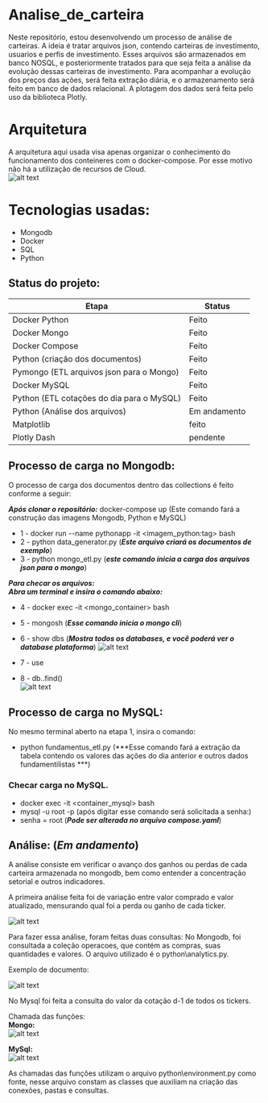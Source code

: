 # Analise_de_carteira
Neste repositório, estou desenvolvendo um processo de análise de carteiras. A ideia é tratar arquivos json, contendo carteiras de investimento, usuarios e perfis de investimento. Esses arquivos são armazenados em banco NOSQL, e posteriormente tratados para que seja feita a análise da evolução dessas carteiras de investimento. 
Para acompanhar a evolução dos preços das ações, será feita extração diária, e o armazenamento será feito em banco de dados relacional. 
A plotagem dos dados será feita pelo uso da biblioteca Plotly.

# Arquitetura
A arquitetura aqui usada visa apenas organizar o conhecimento do funcionamento dos conteineres com o docker-compose. Por esse motivo não há a utilização de recursos de Cloud. <br>
![alt text](imagens/arquitetura.png)
# Tecnologias usadas:
* Mongodb
* Docker
* SQL
* Python

## Status do projeto:
| Etapa | Status |
| ------| ------ |
| Docker Python | Feito |
| Docker Mongo | Feito |
| Docker Compose | Feito |
| Python (criação dos documentos) | Feito |
| Pymongo (ETL arquivos json para o Mongo) | Feito |
| Docker MySQL | Feito |
| Python (ETL cotações do dia para o MySQL) | Feito |
| Python (Análise dos arquivos) | Em andamento |
| Matplotlib | feito |
| Plotly Dash | pendente |

## Processo de carga no Mongodb:
O processo de carga dos documentos dentro das collections é feito conforme a seguir:

***Após clonar o repositório:***
docker-compose up (Este comando fará a construção das imagens Mongodb, Python e MySQL)

* 1 - docker run --name pythonapp  -it  <imagem_python:tag> bash
* 2 - python data_generator.py (***Este arquivo criará os documentos de exemplo***)
* 3 - python mongo_etl.py (***este comando inicia a carga dos arquivos json para o mongo***)

***Para checar os arquivos:*** <br>
***Abra um terminal e insira o comando abaixo:*** <br> 
* 4 - docker exec -it <mongo_container> bash
* 5 - mongosh (***Esse comando inicia o mongo cli***)
* 6 - show dbs (***Mostra todos os databases, e você poderá ver o database plataforma***)
![alt text](imagens/show_dbs.png)  <br>

* 7 - use <banco de dados>  <br>
* 8 - db.<collection>.find()  <br>
![alt text](imagens/collection_find.png)  <br>

## Processo de carga no MySQL:
No mesmo terminal aberto na etapa 1, insira o comando:
* python fundamentus_etl.py (***Esse comando fará a extração da tabela contendo os valores das ações do dia anterior e outros dados fundamentilistas ***)
### Checar carga no MySQL.
* docker exec -it <container_mysql> bash
* mysql -u root -p (após digitar esse comando será solicitada a senha:)
* senha = root (***Pode ser alterada no arquivo compose.yaml***)

## Análise: (***Em andamento***)
A análise consiste em verificar o avanço dos ganhos ou perdas de cada carteira armazenada no mongodb, bem como entender a concentração setorial e outros indicadores.

A primeira análise feita foi de variação entre valor comprado e valor atualizado, mensurando qual foi a perda ou ganho de cada ticker. <br>

![alt text](imagens/tickers_compra_x_atual.png)

Para fazer essa análise, foram feitas duas consultas: 
No Mongodb, foi consultada a coleção operacoes, que contém as compras, suas quantidades e valores. O arquivo utilizado é o python\analytics.py.

Exemplo de documento: <br>

![alt text](imagens/documento_mongo.png)

No Mysql foi feita a consulta  do valor da cotação d-1 de todos os tickers. 

Chamada das funções: <br>
**Mongo:**  <br>
![alt text](imagens/chamada_mongo_analise.png)

**MySql:**  <br>
![alt text](imagens/chamada_mysql_analise.png)

As chamadas das funções utilizam o arquivo python\environment.py como fonte, nesse arquivo constam as classes que auxiliam na criação das conexões, pastas e consultas.








